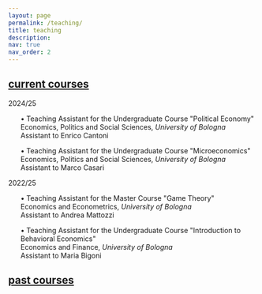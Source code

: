 ```yaml
---
layout: page
permalink: /teaching/
title: teaching
description:
nav: true
nav_order: 2
---
```


<div class="projects">
  <a id="current-courses" href="javascript:void(0);" onclick="toggleVisibility('current-courses-content')">
    <h2 class="category"> current courses </h2>
  </a>
</div>

<!-- Show current courses by default -->
<div id="current-courses-content" style="display: block;">
<p>2024/25</p>
  
<p style="margin-left: 25px;"> • <span style="color: var(--global-theme-color);">Teaching Assistant</span> for the Undergraduate Course "<span style="color: var(--global-theme-color);">Political Economy</span>" <br> Economics, Politics and Social Sciences, <i> University of Bologna </i> <br> Assistant to <span style="color: var(--global-theme-color);">Enrico Cantoni</span> </p>

<p style="margin-left: 25px;"> • <span style="color: var(--global-theme-color);">Teaching Assistant</span> for the Undergraduate Course "<span style="color: var(--global-theme-color);">Microeconomics</span>" <br> Economics, Politics and Social Sciences, <i> University of Bologna </i> <br> Assistant to <span style="color: var(--global-theme-color);">Marco Casari</span> </p>

<p>2022/25</p>

<p style="margin-left: 25px;"> • <span style="color: var(--global-theme-color);">Teaching Assistant</span> for the Master Course "<span style="color: var(--global-theme-color);">Game Theory</span>" <br> Economics and Econometrics, <i> University of Bologna </i> <br> Assistant to <span style="color: var(--global-theme-color);">Andrea Mattozzi</span> </p>

<p style="margin-left: 25px;"> • <span style="color: var(--global-theme-color);">Teaching Assistant</span> for the Undergraduate Course "<span style="color: var(--global-theme-color);">Introduction to Behavioral Economics</span>" <br> Economics and Finance, <i> University of Bologna </i> <br> Assistant to <span style="color: var(--global-theme-color);">Maria Bigoni</span> </p>
</div>

<div class="projects">
  <a id="past-courses" href="javascript:void(0);" onclick="toggleVisibility('past-courses-content')">
    <h2 class="category"> past courses </h2>
  </a>
</div>

<!-- Hide past courses by default -->
<div id="past-courses-content" style="display: none;">
<p>2022/24</p>

<p style="margin-left: 25px;"> • <span style="color: var(--global-theme-color);">Teaching Assistant</span> for the Undergraduate Course "<span style="color: var(--global-theme-color);">Globalization: Trade, Migrations and Multinationals</span>" <br> Economics and Finance, <i> University of Bologna </i> <br> Assistant to <span style="color: var(--global-theme-color);">Giovanni Prarolo</span> </p>

<p>2021/22</p>

<p style="margin-left: 25px;"> • <span style="color: var(--global-theme-color);">Teaching Assistant</span> for the Master Course "<span style="color: var(--global-theme-color);">Competion Economics and Policy</span>" <br> Economics and Management, <i> Forlì Campus, University of Bologna </i> <br> Assistant to <span style="color: var(--global-theme-color);">Francesca Barigozzi</span> </p>

<p style="margin-left: 25px;"> • <span style="color: var(--global-theme-color);">Teaching Assistant</span> for the Undergraduate Course "<span style="color: var(--global-theme-color);">Microeconomics</span>" <br> Economics and Business, <i> Forlì Campus, University of Bologna </i> <br> Assistant to <span style="color: var(--global-theme-color);">Francesca Barigozzi</span> </p>

<p style="margin-left: 25px;"> • <span style="color: var(--global-theme-color);">Teaching Assistant</span> for the Master Course <span style="color: var(--global-theme-color);">Game Theory</span>" <br> Economics and Management, <i> Forlì Campus, University of Bologna </i> <br> Assistant to "<span style="color: var(--global-theme-color);">Natalia Montinari</span> </p>

<p>2019/20</p>

<p style="margin-left: 25px;"> • <span style="color: var(--global-theme-color);">Teaching Assistant</span> for the Master Course <span style="color: var(--global-theme-color);">Public Management and Public Economics</span>" <br> SAA School of Management, <i> University of Turin </i> <br> Assistant to "<span style="color: var(--global-theme-color);">Francesco Figari</span> </p>

<p style="margin-left: 25px;"> • <span style="color: var(--global-theme-color);">Teaching Assistant</span> for the Undergraduate Course <span style="color: var(--global-theme-color);">Microeconomics</span>" <br> SAA School of Management, <i> University of Turin </i> <br> Assistant to "<span style="color: var(--global-theme-color);">Nadia Campaniello</span> </p>
</div>

<!-- Inline script -->
<script>
  function toggleVisibility(id) {
    var content = document.getElementById(id);
    if (content.style.display === "none") {
      content.style.display = "block";
    } else {
      content.style.display = "none";
    }
  }
</script>
